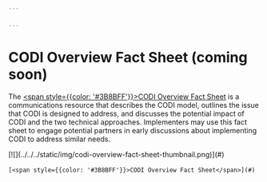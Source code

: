 ```yaml
---

---
```


# CODI Overview Fact Sheet (coming soon)


The [<span style={{color: '#3B8BFF'}}>CODI Overview Fact Sheet</span>](#)
is a communications resource that describes the CODI model, outlines
the issue that CODI is designed to address, and discusses the
potential impact of CODI and the two technical approaches. Implementers
may use this fact sheet to engage potential partners in early
discussions about implementing CODI to address similar needs.

<div style={{width: '250px' }}>
    <div style={{border: "2px solid"}}>
        <!-- FIXME: image-->
    [![](../../../static/img/codi-overview-fact-sheet-thumbnail.png)](#)
    </div>

    [<span style={{color: '#3B8BFF'}}>CODI Overview Fact Sheet</span>](#)


</div>
